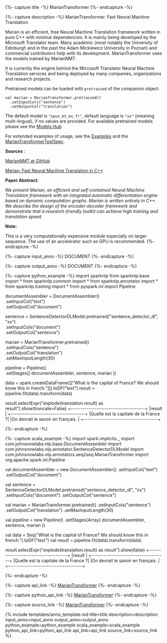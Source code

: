 {%- capture title -%}
MarianTransformer
{%- endcapture -%}

{%- capture description -%}
MarianTransformer: Fast Neural Machine Translation

Marian is an efficient, free Neural Machine Translation framework written in pure C++ with minimal dependencies.
It is mainly being developed by the Microsoft Translator team. Many academic (most notably the University of
Edinburgh and in the past the Adam Mickiewicz University in Poznań) and commercial contributors help with its
development. MarianTransformer uses the models trained by MarianNMT.

It is currently the engine behind the Microsoft Translator Neural Machine Translation services and being deployed by
many companies, organizations and research projects.

Pretrained models can be loaded with `pretrained` of the companion object:
```
val marian = MarianTransformer.pretrained()
  .setInputCols("sentence")
  .setOutputCol("translation")
```
The default model is `"opus_mt_en_fr"`, default language is `"xx"` (meaning multi-lingual), if no values are provided.
For available pretrained models please see the [Models Hub](https://sparknlp.org/models?task=Translation).

For extended examples of usage, see the [Examples](https://github.com/JohnSnowLabs/spark-nlp/blob/master/examples/python/annotation/text/multilingual/Translation_Marian.ipynb)
and the [MarianTransformerTestSpec](https://github.com/JohnSnowLabs/spark-nlp/blob/master/src/test/scala/com/johnsnowlabs/nlp/annotators/seq2seq/MarianTransformerTestSpec.scala).

**Sources** :

[MarianNMT at GitHub](https://marian-nmt.github.io/)

[Marian: Fast Neural Machine Translation in C++ ](https://www.aclweb.org/anthology/P18-4020/)

**Paper Abstract:**

*We present Marian, an efficient and self-contained Neural Machine Translation framework with an integrated
automatic differentiation engine based on dynamic computation graphs. Marian is written entirely in C++. We describe
the design of the encoder-decoder framework and demonstrate that a research-friendly toolkit can achieve high
training and translation speed.*

**Note:**

This is a very computationally expensive module especially on larger sequence.
The use of an accelerator such as GPU is recommended.
{%- endcapture -%}

{%- capture input_anno -%}
DOCUMENT
{%- endcapture -%}

{%- capture output_anno -%}
DOCUMENT
{%- endcapture -%}

{%- capture python_example -%}
import sparknlp
from sparknlp.base import *
from sparknlp.common import *
from sparknlp.annotator import *
from sparknlp.training import *
from pyspark.ml import Pipeline

documentAssembler = DocumentAssembler() \
    .setInputCol("text") \
    .setOutputCol("document")

sentence = SentenceDetectorDLModel.pretrained("sentence_detector_dl", "xx") \
    .setInputCols("document") \
    .setOutputCol("sentence")

marian = MarianTransformer.pretrained() \
    .setInputCols("sentence") \
    .setOutputCol("translation") \
    .setMaxInputLength(30)

pipeline = Pipeline() \
    .setStages([
      documentAssembler,
      sentence,
      marian
    ])

data = spark.createDataFrame([["What is the capital of France? We should know this in french."]]).toDF("text")
result = pipeline.fit(data).transform(data)

result.selectExpr("explode(translation.result) as result").show(truncate=False)
+-------------------------------------+
|result                               |
+-------------------------------------+
|Quelle est la capitale de la France ?|
|On devrait le savoir en français.    |
+-------------------------------------+

{%- endcapture -%}

{%- capture scala_example -%}
import spark.implicits._
import com.johnsnowlabs.nlp.base.DocumentAssembler
import com.johnsnowlabs.nlp.annotator.SentenceDetectorDLModel
import com.johnsnowlabs.nlp.annotators.seq2seq.MarianTransformer
import org.apache.spark.ml.Pipeline

val documentAssembler = new DocumentAssembler()
  .setInputCol("text")
  .setOutputCol("document")

val sentence = SentenceDetectorDLModel.pretrained("sentence_detector_dl", "xx")
  .setInputCols("document")
  .setOutputCol("sentence")

val marian = MarianTransformer.pretrained()
  .setInputCols("sentence")
  .setOutputCol("translation")
  .setMaxInputLength(30)

val pipeline = new Pipeline()
  .setStages(Array(
    documentAssembler,
    sentence,
    marian
  ))

val data = Seq("What is the capital of France? We should know this in french.").toDF("text")
val result = pipeline.fit(data).transform(data)

result.selectExpr("explode(translation.result) as result").show(false)
+-------------------------------------+
|result                               |
+-------------------------------------+
|Quelle est la capitale de la France ?|
|On devrait le savoir en français.    |
+-------------------------------------+

{%- endcapture -%}

{%- capture api_link -%}
[MarianTransformer](/api/com/johnsnowlabs/nlp/annotators/seq2seq/MarianTransformer)
{%- endcapture -%}

{%- capture python_api_link -%}
[MarianTransformer](/api/python/reference/autosummary/sparknlp/annotator/seq2seq/marian_transformer/index.html#sparknlp.annotator.seq2seq.marian_transformer.MarianTransformer)
{%- endcapture -%}

{%- capture source_link -%}
[MarianTransformer](https://github.com/JohnSnowLabs/spark-nlp/tree/master/src/main/scala/com/johnsnowlabs/nlp/annotators/seq2seq/MarianTransformer.scala)
{%- endcapture -%}

{% include templates/anno_template.md
title=title
description=description
input_anno=input_anno
output_anno=output_anno
python_example=python_example
scala_example=scala_example
python_api_link=python_api_link
api_link=api_link
source_link=source_link
%}